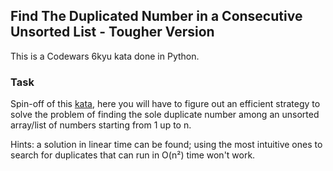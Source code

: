 ## Find The Duplicated Number in a Consecutive Unsorted List - Tougher Version

This is a Codewars 6kyu kata done in Python.

### Task

Spin-off of this [kata](https://www.codewars.com/kata/558dd9a1b3f79dc88e000001), here you will have to figure out an efficient strategy to solve the problem of finding the sole duplicate number among an unsorted array/list of numbers starting from 1 up to n.

Hints: a solution in linear time can be found; using the most intuitive ones to search for duplicates that can run in O(n²) time won't work.

